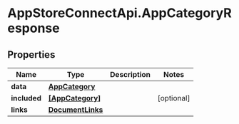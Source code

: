 # AppStoreConnectApi.AppCategoryResponse

## Properties

Name | Type | Description | Notes
------------ | ------------- | ------------- | -------------
**data** | [**AppCategory**](AppCategory.md) |  | 
**included** | [**[AppCategory]**](AppCategory.md) |  | [optional] 
**links** | [**DocumentLinks**](DocumentLinks.md) |  | 


